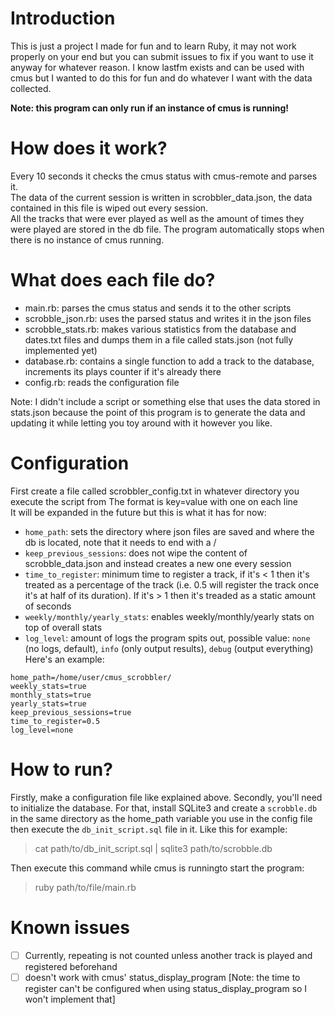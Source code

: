 # Introduction
This is just a project I made for fun and to learn Ruby, it may not work properly on your end but you can submit issues to fix if you want to use it anyway for whatever reason.
I know lastfm exists and can be used with cmus but I wanted to do this for fun and do whatever I want with the data collected.

**Note: this program can only run if an instance of cmus is running!**

# How does it work?
Every 10 seconds it checks the cmus status with cmus-remote and parses it.  
The data of the current session is written in scrobbler_data.json, the data contained in this file is wiped out every session.   
All the tracks that were ever played as well as the amount of times they were played are stored in the db file.
The program automatically stops when there is no instance of cmus running.

# What does each file do?
* main.rb: parses the cmus status and sends it to the other scripts
* scrobble_json.rb: uses the parsed status and writes it in the json files
* scrobble_stats.rb: makes various statistics from the database and dates.txt files and dumps them in a file called stats.json (not fully implemented yet)
* database.rb: contains a single function to add a track to the database, increments its plays counter if it's already there
* config.rb: reads the configuration file

Note: I didn't include a script or something else that uses the data stored in stats.json because the point of this program is to generate the data and updating it while letting you toy around with it however you like.

# Configuration
First create a file called scrobbler_config.txt in whatever directory you execute the script from
The format is key=value with one on each line  
It will be expanded in the future but this is what it has for now:
* `home_path`: sets the directory where json files are saved and where the db is located, note that it needs to end with a /
* `keep_previous_sessions`: does not wipe the content of scrobble_data.json and instead creates a new one every session
* `time_to_register`: minimum time to register a track, if it's < 1 then it's treated as a percentage of the track (i.e. 0.5 will register the track once it's at half of its duration). If it's > 1 then it's treaded as a static amount of seconds 
* `weekly/monthly/yearly_stats`: enables weekly/monthly/yearly stats on top of overall stats  
* `log_level`: amount of logs the program spits out, possible value: `none` (no logs, default), `info` (only output results), `debug` (output everything)
Here's an example:
``` 
home_path=/home/user/cmus_scrobbler/
weekly_stats=true
monthly_stats=true
yearly_stats=true
keep_previous_sessions=true
time_to_register=0.5
log_level=none
```


# How to run?
Firstly, make a configuration file like explained above.
Secondly, you'll need to initialize the database. For that, install SQLite3 and create a `scrobble.db` in the same directory as the home_path variable you use in the config file then execute the `db_init_script.sql` file in it. Like this for example:
> cat path/to/db_init_script.sql | sqlite3 path/to/scrobble.db  

Then execute this command while cmus is runningto start the program:
> ruby path/to/file/main.rb

# Known issues
* [ ] Currently, repeating is not counted unless another track is played and registered beforehand
* [ ] doesn't work with cmus' status_display_program [Note: the time to register can't be configured when using status_display_program so I won't implement that]

